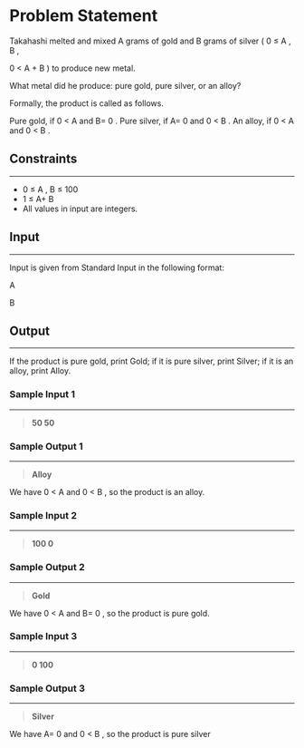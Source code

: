 
# Problem Statement

Takahashi melted and mixed 
A
 grams of gold and 
B
 grams of silver 
(
0
≤
A
,
B
,
 
0
<
A
+
B
)
 to produce new metal.

What metal did he produce: pure gold, pure silver, or an alloy?

Formally, the product is called as follows.

Pure gold, if 
0
<
A
 and 
B=
0
.
Pure silver, if 
A=
0
 and 
0
<
B
.
An alloy, if 
0
<
A
 and 
0
<
B
.

## Constraints
---
* 0
≤
A
,
B
≤
100
* 1
≤
A+
B
* All values in input are integers.

## Input
----
Input is given from Standard Input in the following format:

A
 
B


## Output
---
If the product is pure gold, print Gold; if it is pure silver, print Silver; if it is an alloy, print Alloy.

### Sample Input 1
----
> **50 50**

### Sample Output  1
----
> **Alloy**
> 
We have 
0
<
A
 and 
0
<
B
, so the product is an alloy.


 ### Sample Input 2
----
> **100 0**

### Sample Output  2
----
> **Gold**
> 
We have 
0
<
A
 and 
B=
0
, so the product is pure gold.
 ### Sample Input 3
----
> **0 100**

### Sample Output  3
----
> **Silver**
> 
We have 
A=
0
 and 
0
<
B
, so the product is pure silver
